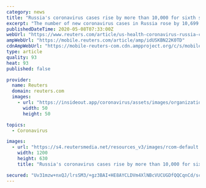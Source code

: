 ```yaml
---
category: news
title: "Russia's coronavirus cases rise by more than 10,000 for sixth straight day"
excerpt: "The number of new coronavirus cases in Russia rose by 10,699 over the past 24 hours, bringing the nationwide tally to 187,859, the coronavirus crisis response centre said on Friday."
publishedDateTime: 2020-05-08T07:33:00Z
webUrl: "https://www.reuters.com/article/us-health-coronavirus-russia-cases-idUSKBN22K0TD"
ampWebUrl: "https://mobile.reuters.com/article/amp/idUSKBN22K0TD"
cdnAmpWebUrl: "https://mobile-reuters-com.cdn.ampproject.org/c/s/mobile.reuters.com/article/amp/idUSKBN22K0TD"
type: article
quality: 93
heat: 93
published: false

provider:
  name: Reuters
  domain: reuters.com
  images:
    - url: "https://insideout.app/coronavirus/assets/images/organizations/reuters.com-50x50.jpg"
      width: 50
      height: 50

topics:
  - Coronavirus

images:
  - url: "https://s4.reutersmedia.net/resources_v3/images/rcom-default.png"
    width: 1200
    height: 630
    title: "Russia's coronavirus cases rise by more than 10,000 for sixth straight day"

secured: "Uv31mzw+nxQJ/lrsSM3/+gz3BAI+HE8AYCLDVm4XlNBcVUCUGDfQQCqnCd/scxe/XJr3Y02squycGYEt9fHYRCFWwDAhrq44pNveIgaX9mcRa/Cp39syNkAzLIbEf6PUkK6nZ2BiH2j6TutKmlLA9CHSX8Yc1dMfPLoR2XiEQHKWg0vxVZtfwh0rjdbQRamrSK/dZtC+EUhLj3qVbyLKrSJjifiy6KhaI9V4xiv1dJuBfTtJhJVUdXQir69ilVQV1L6xbvJtUmLMnji8IYAeTbTfZ3VjJ32im4/pKPW0FMC/3aMODrO2uOY2LN2BxVOZ;iycyZubVv4xpuADQ3ar7Fw=="
---
```


